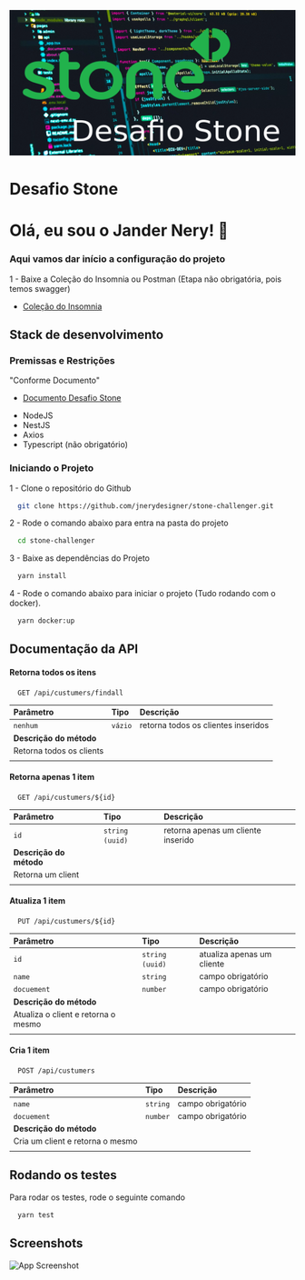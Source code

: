 ![imagem do projeto stone](https://github.com/jnerydesigner/stone-challenger/blob/main/images/g7137.png)


# Desafio Stone

# Olá, eu sou o Jander Nery! 👋

### Aqui vamos dar início a configuração do projeto

1 - Baixe a Coleção do Insomnia ou Postman (Etapa não obrigatória, pois temos swagger)


 - [Coleção do Insomnia](https://github.com/jnerydesigner/stone-challenger/blob/main/insomnia_2023-06-19.json )

## Stack de desenvolvimento

### Premissas e Restrições
"Conforme Documento"

- [Documento Desafio Stone](https://github.com/jnerydesigner/stone-challenger/blob/main/docs/NodeJS_Backend_(1)_(1).pdf)



* NodeJS
* NestJS
* Axios
* Typescript (não obrigatório)

### Iniciando o Projeto

1 - Clone o repositório do Github

```bash
  git clone https://github.com/jnerydesigner/stone-challenger.git
```

2 - Rode o comando abaixo para entra na pasta do projeto

```bash
  cd stone-challenger
```

3 - Baixe as dependências do Projeto

```bash
  yarn install
```

4 - Rode o comando abaixo para iniciar o projeto (Tudo rodando com o docker).

```bash
  yarn docker:up
```


## Documentação da API

#### Retorna todos os itens

```http
  GET /api/custumers/findall
```

| Parâmetro   | Tipo       | Descrição                           |
| :---------- | :--------- | :---------------------------------- |
| `nenhum` | `vázio` | retorna todos os clientes inseridos |
|**Descrição do método**|
|Retorna todos os clients|
| |


#### Retorna apenas 1 item
```http
  GET /api/custumers/${id}
```

| Parâmetro   | Tipo       | Descrição                           |
| :---------- | :--------- | :---------------------------------- |
| `id` | `string (uuid)` | retorna apenas um cliente inserido|
|**Descrição do método**|
|Retorna um client|
| |

#### Atualiza 1 item
```http
  PUT /api/custumers/${id}
```

| Parâmetro   | Tipo       | Descrição                           |
| :---------- | :--------- | :---------------------------------- |
| `id` | `string (uuid)` | atualiza apenas um cliente|
| `name` | `string`         | campo obrigatório|
| `docuement` | `number` | campo obrigatório|
|**Descrição do método**|
|Atualiza o client e retorna o mesmo|
| |


#### Cria 1 item
```http
  POST /api/custumers
```

| Parâmetro   | Tipo       | Descrição                           |
| :---------- | :--------- | :---------------------------------- |
| `name` | `string`         | campo obrigatório|
| `docuement` | `number` | campo obrigatório|
|**Descrição do método**|
|Cria um client e retorna o mesmo|
| |


## Rodando os testes

Para rodar os testes, rode o seguinte comando

```bash
  yarn test
```


## Screenshots

![App Screenshot](https://github.com/jnerydesigner/stone-challenger/blob/main/images/output.gif)